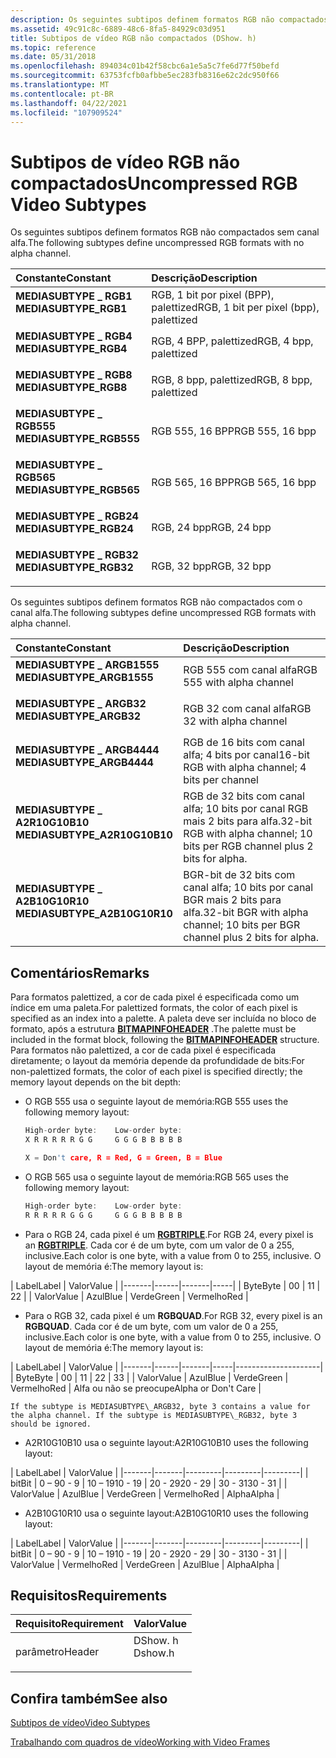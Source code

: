 ```yaml
---
description: Os seguintes subtipos definem formatos RGB não compactados sem canal alfa.
ms.assetid: 49c91c8c-6889-48c6-8fa5-84929c03d951
title: Subtipos de vídeo RGB não compactados (DShow. h)
ms.topic: reference
ms.date: 05/31/2018
ms.openlocfilehash: 894034c01b42f58cbc6a1e5a5c7fe6d77f50befd
ms.sourcegitcommit: 63753fcfb0afbbe5ec283fb8316e62c2dc950f66
ms.translationtype: MT
ms.contentlocale: pt-BR
ms.lasthandoff: 04/22/2021
ms.locfileid: "107909524"
---
```

# <a name="uncompressed-rgb-video-subtypes"></a><span data-ttu-id="3b670-103">Subtipos de vídeo RGB não compactados</span><span class="sxs-lookup"><span data-stu-id="3b670-103">Uncompressed RGB Video Subtypes</span></span>

<span data-ttu-id="3b670-104">Os seguintes subtipos definem formatos RGB não compactados sem canal alfa.</span><span class="sxs-lookup"><span data-stu-id="3b670-104">The following subtypes define uncompressed RGB formats with no alpha channel.</span></span>



| <span data-ttu-id="3b670-105">Constante</span><span class="sxs-lookup"><span data-stu-id="3b670-105">Constant</span></span>                                                                                                                                                                        | <span data-ttu-id="3b670-106">Descrição</span><span class="sxs-lookup"><span data-stu-id="3b670-106">Description</span></span>                                       |
|:--------------------------------------------------------------------------------------------------------------------------------------------------------------------------------|:--------------------------------------------------|
| <span id="MEDIASUBTYPE_RGB1"></span><span id="mediasubtype_rgb1"></span><dl> <span data-ttu-id="3b670-107"><dt>**MEDIASUBTYPE \_ RGB1**</dt></span><span class="sxs-lookup"><span data-stu-id="3b670-107"><dt>**MEDIASUBTYPE\_RGB1**</dt></span></span> </dl>       | <span data-ttu-id="3b670-108">RGB, 1 bit por pixel (BPP), palettized</span><span class="sxs-lookup"><span data-stu-id="3b670-108">RGB, 1 bit per pixel (bpp), palettized</span></span><br/> |
| <span id="MEDIASUBTYPE_RGB4"></span><span id="mediasubtype_rgb4"></span><dl> <span data-ttu-id="3b670-109"><dt>**MEDIASUBTYPE \_ RGB4**</dt></span><span class="sxs-lookup"><span data-stu-id="3b670-109"><dt>**MEDIASUBTYPE\_RGB4**</dt></span></span> </dl>       | <span data-ttu-id="3b670-110">RGB, 4 BPP, palettized</span><span class="sxs-lookup"><span data-stu-id="3b670-110">RGB, 4 bpp, palettized</span></span><br/>                 |
| <span id="MEDIASUBTYPE_RGB8"></span><span id="mediasubtype_rgb8"></span><dl> <span data-ttu-id="3b670-111"><dt>**MEDIASUBTYPE \_ RGB8**</dt></span><span class="sxs-lookup"><span data-stu-id="3b670-111"><dt>**MEDIASUBTYPE\_RGB8**</dt></span></span> </dl>       | <span data-ttu-id="3b670-112">RGB, 8 bpp, palettized</span><span class="sxs-lookup"><span data-stu-id="3b670-112">RGB, 8 bpp, palettized</span></span><br/>                 |
| <span id="MEDIASUBTYPE_RGB555"></span><span id="mediasubtype_rgb555"></span><dl> <span data-ttu-id="3b670-113"><dt>**MEDIASUBTYPE \_ RGB555**</dt></span><span class="sxs-lookup"><span data-stu-id="3b670-113"><dt>**MEDIASUBTYPE\_RGB555**</dt></span></span> </dl> | <span data-ttu-id="3b670-114">RGB 555, 16 BPP</span><span class="sxs-lookup"><span data-stu-id="3b670-114">RGB 555, 16 bpp</span></span><br/>                        |
| <span id="MEDIASUBTYPE_RGB565"></span><span id="mediasubtype_rgb565"></span><dl> <span data-ttu-id="3b670-115"><dt>**MEDIASUBTYPE \_ RGB565**</dt></span><span class="sxs-lookup"><span data-stu-id="3b670-115"><dt>**MEDIASUBTYPE\_RGB565**</dt></span></span> </dl> | <span data-ttu-id="3b670-116">RGB 565, 16 BPP</span><span class="sxs-lookup"><span data-stu-id="3b670-116">RGB 565, 16 bpp</span></span><br/>                        |
| <span id="MEDIASUBTYPE_RGB24"></span><span id="mediasubtype_rgb24"></span><dl> <span data-ttu-id="3b670-117"><dt>**MEDIASUBTYPE \_ RGB24**</dt></span><span class="sxs-lookup"><span data-stu-id="3b670-117"><dt>**MEDIASUBTYPE\_RGB24**</dt></span></span> </dl>    | <span data-ttu-id="3b670-118">RGB, 24 bpp</span><span class="sxs-lookup"><span data-stu-id="3b670-118">RGB, 24 bpp</span></span><br/>                            |
| <span id="MEDIASUBTYPE_RGB32"></span><span id="mediasubtype_rgb32"></span><dl> <span data-ttu-id="3b670-119"><dt>**MEDIASUBTYPE \_ RGB32**</dt></span><span class="sxs-lookup"><span data-stu-id="3b670-119"><dt>**MEDIASUBTYPE\_RGB32**</dt></span></span> </dl>    | <span data-ttu-id="3b670-120">RGB, 32 bpp</span><span class="sxs-lookup"><span data-stu-id="3b670-120">RGB, 32 bpp</span></span><br/>                            |



<span data-ttu-id="3b670-121">Os seguintes subtipos definem formatos RGB não compactados com o canal alfa.</span><span class="sxs-lookup"><span data-stu-id="3b670-121">The following subtypes define uncompressed RGB formats with alpha channel.</span></span>



| <span data-ttu-id="3b670-122">Constante</span><span class="sxs-lookup"><span data-stu-id="3b670-122">Constant</span></span>                                                                                                                                                                                       | <span data-ttu-id="3b670-123">Descrição</span><span class="sxs-lookup"><span data-stu-id="3b670-123">Description</span></span>                                                                              |
|:-----------------------------------------------------------------------------------------------------------------------------------------------------------------------------------------------|:-----------------------------------------------------------------------------------------|
| <span id="MEDIASUBTYPE_ARGB1555"></span><span id="mediasubtype_argb1555"></span><dl> <span data-ttu-id="3b670-124"><dt>**MEDIASUBTYPE \_ ARGB1555**</dt></span><span class="sxs-lookup"><span data-stu-id="3b670-124"><dt>**MEDIASUBTYPE\_ARGB1555**</dt></span></span> </dl>          | <span data-ttu-id="3b670-125">RGB 555 com canal alfa</span><span class="sxs-lookup"><span data-stu-id="3b670-125">RGB 555 with alpha channel</span></span><br/>                                                    |
| <span id="MEDIASUBTYPE_ARGB32"></span><span id="mediasubtype_argb32"></span><dl> <span data-ttu-id="3b670-126"><dt>**MEDIASUBTYPE \_ ARGB32**</dt></span><span class="sxs-lookup"><span data-stu-id="3b670-126"><dt>**MEDIASUBTYPE\_ARGB32**</dt></span></span> </dl>                | <span data-ttu-id="3b670-127">RGB 32 com canal alfa</span><span class="sxs-lookup"><span data-stu-id="3b670-127">RGB 32 with alpha channel</span></span><br/>                                                     |
| <span id="MEDIASUBTYPE_ARGB4444"></span><span id="mediasubtype_argb4444"></span><dl> <span data-ttu-id="3b670-128"><dt>**MEDIASUBTYPE \_ ARGB4444**</dt></span><span class="sxs-lookup"><span data-stu-id="3b670-128"><dt>**MEDIASUBTYPE\_ARGB4444**</dt></span></span> </dl>          | <span data-ttu-id="3b670-129">RGB de 16 bits com canal alfa; 4 bits por canal</span><span class="sxs-lookup"><span data-stu-id="3b670-129">16-bit RGB with alpha channel; 4 bits per channel</span></span><br/>                             |
| <span id="MEDIASUBTYPE_A2R10G10B10"></span><span id="mediasubtype_a2r10g10b10"></span><dl> <span data-ttu-id="3b670-130"><dt>**MEDIASUBTYPE \_ A2R10G10B10**</dt></span><span class="sxs-lookup"><span data-stu-id="3b670-130"><dt>**MEDIASUBTYPE\_A2R10G10B10**</dt></span></span> </dl> | <span data-ttu-id="3b670-131">RGB de 32 bits com canal alfa; 10 bits por canal RGB mais 2 bits para alfa.</span><span class="sxs-lookup"><span data-stu-id="3b670-131">32-bit RGB with alpha channel; 10 bits per RGB channel plus 2 bits for alpha.</span></span><br/> |
| <span id="MEDIASUBTYPE_A2B10G10R10"></span><span id="mediasubtype_a2b10g10r10"></span><dl> <span data-ttu-id="3b670-132"><dt>**MEDIASUBTYPE \_ A2B10G10R10**</dt></span><span class="sxs-lookup"><span data-stu-id="3b670-132"><dt>**MEDIASUBTYPE\_A2B10G10R10**</dt></span></span> </dl> | <span data-ttu-id="3b670-133">BGR-bit de 32 bits com canal alfa; 10 bits por canal BGR mais 2 bits para alfa.</span><span class="sxs-lookup"><span data-stu-id="3b670-133">32-bit BGR with alpha channel; 10 bits per BGR channel plus 2 bits for alpha.</span></span><br/> |



## <a name="remarks"></a><span data-ttu-id="3b670-134">Comentários</span><span class="sxs-lookup"><span data-stu-id="3b670-134">Remarks</span></span>

<span data-ttu-id="3b670-135">Para formatos palettized, a cor de cada pixel é especificada como um índice em uma paleta.</span><span class="sxs-lookup"><span data-stu-id="3b670-135">For palettized formats, the color of each pixel is specified as an index into a palette.</span></span> <span data-ttu-id="3b670-136">A paleta deve ser incluída no bloco de formato, após a estrutura [**BITMAPINFOHEADER**](/windows/win32/api/wingdi/ns-wingdi-bitmapinfoheader) .</span><span class="sxs-lookup"><span data-stu-id="3b670-136">The palette must be included in the format block, following the [**BITMAPINFOHEADER**](/windows/win32/api/wingdi/ns-wingdi-bitmapinfoheader) structure.</span></span> <span data-ttu-id="3b670-137">Para formatos não palettized, a cor de cada pixel é especificada diretamente; o layout da memória depende da profundidade de bits:</span><span class="sxs-lookup"><span data-stu-id="3b670-137">For non-palettized formats, the color of each pixel is specified directly; the memory layout depends on the bit depth:</span></span>

-   <span data-ttu-id="3b670-138">O RGB 555 usa o seguinte layout de memória:</span><span class="sxs-lookup"><span data-stu-id="3b670-138">RGB 555 uses the following memory layout:</span></span>
    ```C++
    High-order byte:    Low-order byte: 
    X R R R R R G G     G G G B B B B B 

    X = Don't care, R = Red, G = Green, B = Blue
    ```

    

-   <span data-ttu-id="3b670-139">O RGB 565 usa o seguinte layout de memória:</span><span class="sxs-lookup"><span data-stu-id="3b670-139">RGB 565 uses the following memory layout:</span></span>
    ```C++
    High-order byte:    Low-order byte: 
    R R R R R G G G     G G G B B B B B 
    ```

    

-   <span data-ttu-id="3b670-140">Para o RGB 24, cada pixel é um [**RGBTRIPLE**](/windows/win32/api/wingdi/ns-wingdi-rgbtriple).</span><span class="sxs-lookup"><span data-stu-id="3b670-140">For RGB 24, every pixel is an [**RGBTRIPLE**](/windows/win32/api/wingdi/ns-wingdi-rgbtriple).</span></span> <span data-ttu-id="3b670-141">Cada cor é de um byte, com um valor de 0 a 255, inclusive.</span><span class="sxs-lookup"><span data-stu-id="3b670-141">Each color is one byte, with a value from 0 to 255, inclusive.</span></span> <span data-ttu-id="3b670-142">O layout de memória é:</span><span class="sxs-lookup"><span data-stu-id="3b670-142">The memory layout is:</span></span> 

| <span data-ttu-id="3b670-143">Label</span><span class="sxs-lookup"><span data-stu-id="3b670-143">Label</span></span> | <span data-ttu-id="3b670-144">Valor</span><span class="sxs-lookup"><span data-stu-id="3b670-144">Value</span></span> |
    |-------|------|-------|-----|
    | <span data-ttu-id="3b670-145">Byte</span><span class="sxs-lookup"><span data-stu-id="3b670-145">Byte</span></span>  | <span data-ttu-id="3b670-146">0</span><span class="sxs-lookup"><span data-stu-id="3b670-146">0</span></span>    | <span data-ttu-id="3b670-147">1</span><span class="sxs-lookup"><span data-stu-id="3b670-147">1</span></span>     | <span data-ttu-id="3b670-148">2</span><span class="sxs-lookup"><span data-stu-id="3b670-148">2</span></span>   |
    | <span data-ttu-id="3b670-149">Valor</span><span class="sxs-lookup"><span data-stu-id="3b670-149">Value</span></span> | <span data-ttu-id="3b670-150">Azul</span><span class="sxs-lookup"><span data-stu-id="3b670-150">Blue</span></span> | <span data-ttu-id="3b670-151">Verde</span><span class="sxs-lookup"><span data-stu-id="3b670-151">Green</span></span> | <span data-ttu-id="3b670-152">Vermelho</span><span class="sxs-lookup"><span data-stu-id="3b670-152">Red</span></span> |

    

     

-   <span data-ttu-id="3b670-153">Para o RGB 32, cada pixel é um **RGBQUAD**.</span><span class="sxs-lookup"><span data-stu-id="3b670-153">For RGB 32, every pixel is an **RGBQUAD**.</span></span> <span data-ttu-id="3b670-154">Cada cor é de um byte, com um valor de 0 a 255, inclusive.</span><span class="sxs-lookup"><span data-stu-id="3b670-154">Each color is one byte, with a value from 0 to 255, inclusive.</span></span> <span data-ttu-id="3b670-155">O layout de memória é:</span><span class="sxs-lookup"><span data-stu-id="3b670-155">The memory layout is:</span></span> 

| <span data-ttu-id="3b670-156">Label</span><span class="sxs-lookup"><span data-stu-id="3b670-156">Label</span></span> | <span data-ttu-id="3b670-157">Valor</span><span class="sxs-lookup"><span data-stu-id="3b670-157">Value</span></span> |
    |-------|------|-------|-----|---------------------|
    | <span data-ttu-id="3b670-158">Byte</span><span class="sxs-lookup"><span data-stu-id="3b670-158">Byte</span></span>  | <span data-ttu-id="3b670-159">0</span><span class="sxs-lookup"><span data-stu-id="3b670-159">0</span></span>    | <span data-ttu-id="3b670-160">1</span><span class="sxs-lookup"><span data-stu-id="3b670-160">1</span></span>     | <span data-ttu-id="3b670-161">2</span><span class="sxs-lookup"><span data-stu-id="3b670-161">2</span></span>   | <span data-ttu-id="3b670-162">3</span><span class="sxs-lookup"><span data-stu-id="3b670-162">3</span></span>                   |
    | <span data-ttu-id="3b670-163">Valor</span><span class="sxs-lookup"><span data-stu-id="3b670-163">Value</span></span> | <span data-ttu-id="3b670-164">Azul</span><span class="sxs-lookup"><span data-stu-id="3b670-164">Blue</span></span> | <span data-ttu-id="3b670-165">Verde</span><span class="sxs-lookup"><span data-stu-id="3b670-165">Green</span></span> | <span data-ttu-id="3b670-166">Vermelho</span><span class="sxs-lookup"><span data-stu-id="3b670-166">Red</span></span> | <span data-ttu-id="3b670-167">Alfa ou não se preocupe</span><span class="sxs-lookup"><span data-stu-id="3b670-167">Alpha or Don't Care</span></span> |

    

     

    If the subtype is MEDIASUBTYPE\_ARGB32, byte 3 contains a value for the alpha channel. If the subtype is MEDIASUBTYPE\_RGB32, byte 3 should be ignored.

-   <span data-ttu-id="3b670-168">A2R10G10B10 usa o seguinte layout:</span><span class="sxs-lookup"><span data-stu-id="3b670-168">A2R10G10B10 uses the following layout:</span></span> 

| <span data-ttu-id="3b670-169">Label</span><span class="sxs-lookup"><span data-stu-id="3b670-169">Label</span></span> | <span data-ttu-id="3b670-170">Valor</span><span class="sxs-lookup"><span data-stu-id="3b670-170">Value</span></span> |
    |-------|-------|---------|---------|---------|
    | <span data-ttu-id="3b670-171">bit</span><span class="sxs-lookup"><span data-stu-id="3b670-171">Bit</span></span>   | <span data-ttu-id="3b670-172">0 – 9</span><span class="sxs-lookup"><span data-stu-id="3b670-172">0 - 9</span></span> | <span data-ttu-id="3b670-173">10 – 19</span><span class="sxs-lookup"><span data-stu-id="3b670-173">10 - 19</span></span> | <span data-ttu-id="3b670-174">20 - 29</span><span class="sxs-lookup"><span data-stu-id="3b670-174">20 - 29</span></span> | <span data-ttu-id="3b670-175">30 - 31</span><span class="sxs-lookup"><span data-stu-id="3b670-175">30 - 31</span></span> |
    | <span data-ttu-id="3b670-176">Valor</span><span class="sxs-lookup"><span data-stu-id="3b670-176">Value</span></span> | <span data-ttu-id="3b670-177">Azul</span><span class="sxs-lookup"><span data-stu-id="3b670-177">Blue</span></span>  | <span data-ttu-id="3b670-178">Verde</span><span class="sxs-lookup"><span data-stu-id="3b670-178">Green</span></span>   | <span data-ttu-id="3b670-179">Vermelho</span><span class="sxs-lookup"><span data-stu-id="3b670-179">Red</span></span>     | <span data-ttu-id="3b670-180">Alpha</span><span class="sxs-lookup"><span data-stu-id="3b670-180">Alpha</span></span>   |

    

     

-   <span data-ttu-id="3b670-181">A2B10G10R10 usa o seguinte layout:</span><span class="sxs-lookup"><span data-stu-id="3b670-181">A2B10G10R10 uses the following layout:</span></span> 

| <span data-ttu-id="3b670-182">Label</span><span class="sxs-lookup"><span data-stu-id="3b670-182">Label</span></span> | <span data-ttu-id="3b670-183">Valor</span><span class="sxs-lookup"><span data-stu-id="3b670-183">Value</span></span> |
    |-------|-------|---------|---------|---------|
    | <span data-ttu-id="3b670-184">bit</span><span class="sxs-lookup"><span data-stu-id="3b670-184">Bit</span></span>   | <span data-ttu-id="3b670-185">0 – 9</span><span class="sxs-lookup"><span data-stu-id="3b670-185">0 - 9</span></span> | <span data-ttu-id="3b670-186">10 – 19</span><span class="sxs-lookup"><span data-stu-id="3b670-186">10 - 19</span></span> | <span data-ttu-id="3b670-187">20 - 29</span><span class="sxs-lookup"><span data-stu-id="3b670-187">20 - 29</span></span> | <span data-ttu-id="3b670-188">30 - 31</span><span class="sxs-lookup"><span data-stu-id="3b670-188">30 - 31</span></span> |
    | <span data-ttu-id="3b670-189">Valor</span><span class="sxs-lookup"><span data-stu-id="3b670-189">Value</span></span> | <span data-ttu-id="3b670-190">Vermelho</span><span class="sxs-lookup"><span data-stu-id="3b670-190">Red</span></span>   | <span data-ttu-id="3b670-191">Verde</span><span class="sxs-lookup"><span data-stu-id="3b670-191">Green</span></span>   | <span data-ttu-id="3b670-192">Azul</span><span class="sxs-lookup"><span data-stu-id="3b670-192">Blue</span></span>    | <span data-ttu-id="3b670-193">Alpha</span><span class="sxs-lookup"><span data-stu-id="3b670-193">Alpha</span></span>   |

    

     

## <a name="requirements"></a><span data-ttu-id="3b670-194">Requisitos</span><span class="sxs-lookup"><span data-stu-id="3b670-194">Requirements</span></span>



| <span data-ttu-id="3b670-195">Requisito</span><span class="sxs-lookup"><span data-stu-id="3b670-195">Requirement</span></span> | <span data-ttu-id="3b670-196">Valor</span><span class="sxs-lookup"><span data-stu-id="3b670-196">Value</span></span> |
|-------------------|------------------------------------------------------------------------------------|
| <span data-ttu-id="3b670-197">parâmetro</span><span class="sxs-lookup"><span data-stu-id="3b670-197">Header</span></span><br/> | <dl> <span data-ttu-id="3b670-198"><dt>DShow. h</dt></span><span class="sxs-lookup"><span data-stu-id="3b670-198"><dt>Dshow.h</dt></span></span> </dl> |



## <a name="see-also"></a><span data-ttu-id="3b670-199">Confira também</span><span class="sxs-lookup"><span data-stu-id="3b670-199">See also</span></span>

<dl> <dt>

[<span data-ttu-id="3b670-200">Subtipos de vídeo</span><span class="sxs-lookup"><span data-stu-id="3b670-200">Video Subtypes</span></span>](video-subtypes.md)
</dt> <dt>

[<span data-ttu-id="3b670-201">Trabalhando com quadros de vídeo</span><span class="sxs-lookup"><span data-stu-id="3b670-201">Working with Video Frames</span></span>](working-with-video-frames.md)
</dt> </dl>

 

 
